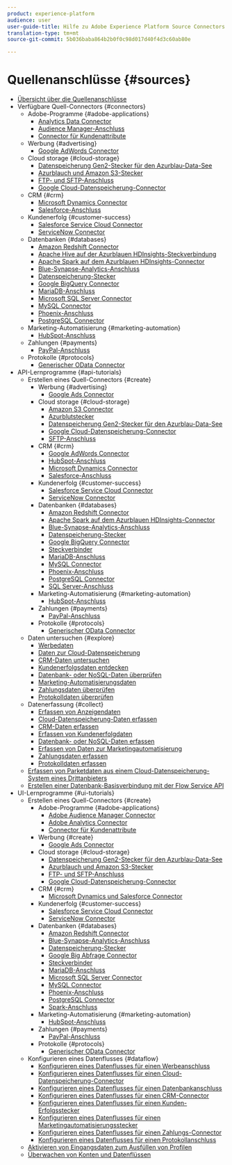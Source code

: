 ```yaml
---
product: experience-platform
audience: user
user-guide-title: Hilfe zu Adobe Experience Platform Source Connectors
translation-type: tm+mt
source-git-commit: 5b036baba864b2b0f0c98d017d40f4d3c60ab80e

---
```



# Quellenanschlüsse {#sources}

- [Übersicht über die Quellenanschlüsse](home.md)
- Verfügbare Quell-Connectors {#connectors}
   - Adobe-Programme {#adobe-applications}
      - [Analytics Data Connector](connectors/adobe-applications/analytics.md)
      - [Audience Manager-Anschluss](connectors/adobe-applications/audience-manager.md)
      - [Connector für Kundenattribute](connectors/adobe-applications/customer-attributes.md)
   - Werbung {#advertising}
      - [Google AdWords Connector](connectors/advertising/ads.md)
   - Cloud storage {#cloud-storage}
      - [Datenspeicherung Gen2-Stecker für den Azurblau-Data-See](connectors/cloud-storage/adls-gen2.md)
      - [Azurblauch und Amazon S3-Stecker](connectors/cloud-storage/blob-s3.md)
      - [FTP- und SFTP-Anschluss](connectors/cloud-storage/ftp-sftp.md)
      - [Google Cloud-Datenspeicherung-Connector](connectors/cloud-storage/google-cloud-storage.md)
   - CRM {#crm}
      - [Microsoft Dynamics Connector](connectors/crm/ms-dynamics.md)
      - [Salesforce-Anschluss](connectors/crm/salesforce.md)
   - Kundenerfolg {#customer-success}
      - [Salesforce Service Cloud Connector](connectors/customer-success/salesforce-service-cloud.md)
      - [ServiceNow Connector](connectors/customer-success/servicenow.md)
   - Datenbanken {#databases}
      - [Amazon Redshift Connector](connectors/databases/redshift.md)
      - [Apache Hive auf der Azurblauen HDInsights-Steckverbindung](connectors/databases/hive.md)
      - [Apache Spark auf dem Azurblauen HDInsights-Connector](connectors/databases/spark.md)
      - [Blue-Synapse-Analytics-Anschluss](connectors/databases/synapse-analytics.md)
      - [Datenspeicherung-Stecker](connectors/databases/ats.md)
      - [Google BigQuery Connector](connectors/databases/bigquery.md)
      - [MariaDB-Anschluss](connectors/databases/mariadb.md)
      - [Microsoft SQL Server Connector](connectors/databases/sql-server.md)
      - [MySQL Connector](connectors/databases/mysql.md)
      - [Phoenix-Anschluss](connectors/databases/phoenix.md)
      - [PostgreSQL Connector](connectors/databases/postgres.md)
   - Marketing-Automatisierung {#marketing-automation}
      - [HubSpot-Anschluss](connectors/marketing-automation/hubspot.md)
   - Zahlungen {#payments}
      - [PayPal-Anschluss](connectors/payments/paypal.md)
   - Protokolle {#protocols}
      - [Generischer OData Connector](connectors/protocols/odata.md)
- API-Lernprogramme {#api-tutorials}
   - Erstellen eines Quell-Connectors {#create}
      - Werbung {#advertising}
         - [Google Ads Connector](tutorials/api/create/advertising/ads.md)
      - Cloud storage {#cloud-storage}
         - [Amazon S3 Connector](tutorials/api/create/cloud-storage/s3.md)
         - [Azurblutstecker](tutorials/api/create/cloud-storage/blob.md)
         - [Datenspeicherung Gen2-Stecker für den Azurblau-Data-See](tutorials/api/create/cloud-storage/adls-gen2.md)
         - [Google Cloud-Datenspeicherung-Connector](tutorials/api/create/cloud-storage/google.md)
         - [SFTP-Anschluss](tutorials/api/create/cloud-storage/sftp.md)
      - CRM {#crm}
         - [Google AdWords Connector](tutorials/api/create/crm/adwords.md)
         - [HubSpot-Anschluss](tutorials/api/create/crm/hubspot.md)
         - [Microsoft Dynamics Connector](tutorials/api/create/crm/ms-dynamics.md)
         - [Salesforce-Anschluss](tutorials/api/create/crm/salesforce.md)
      - Kundenerfolg {#customer-success}
         - [Salesforce Service Cloud Connector](tutorials/api/create/customer-success/salesforce-service-cloud.md)
         - [ServiceNow Connector](tutorials/api/create/customer-success/servicenow.md)
      - Datenbanken {#databases}
         - [Amazon Redshift Connector](tutorials/api/create/databases/redshift.md)
         - [Apache Spark auf dem Azurblauen HDInsights-Connector](tutorials/api/create/databases/spark.md)
         - [Blue-Synapse-Analytics-Anschluss](tutorials/api/create/databases/synapse-analytics.md)
         - [Datenspeicherung-Stecker](tutorials/api/create/databases/ats.md)
         - [Google BigQuery Connector](tutorials/api/create/databases/bigquery.md)
         - [Steckverbinder](tutorials/api/create/databases/hive.md)
         - [MariaDB-Anschluss](tutorials/api/create/databases/mariadb.md)
         - [MySQL Connector](tutorials/api/create/databases/mysql.md)
         - [Phoenix-Anschluss](tutorials/api/create/databases/phoenix.md)
         - [PostgreSQL Connector](tutorials/api/create/databases/postgres.md)
         - [SQL Server-Anschluss](tutorials/api/create/databases/sql-server.md)
      - Marketing-Automatisierung {#marketing-automation}
         - [HubSpot-Anschluss](tutorials/api/create/marketing-automation/hubspot.md)
      - Zahlungen {#payments}
         - [PayPal-Anschluss](tutorials/api/create/payments/paypal.md)
      - Protokolle {#protocols}
         - [Generischer OData Connector](tutorials/api/create/protocols/odata.md)
   - Daten untersuchen {#explore}
      - [Werbedaten](tutorials/api/explore/advertising.md)
      - [Daten zur Cloud-Datenspeicherung](tutorials/api/explore/cloud-storage.md)
      - [CRM-Daten untersuchen](tutorials/api/explore/crm.md)
      - [Kundenerfolgsdaten entdecken](tutorials/api/explore/customer-success.md)
      - [Datenbank- oder NoSQL-Daten überprüfen](tutorials/api/explore/database-nosql.md)
      - [Marketing-Automatisierungsdaten](tutorials/api/explore/marketing-automation.md)
      - [Zahlungsdaten überprüfen](tutorials/api/explore/payments.md)
      - [Protokolldaten überprüfen](tutorials/api/explore/protocols.md)
   - Datenerfassung {#collect}
      - [Erfassen von Anzeigendaten](tutorials/api/collect/advertising.md)
      - [Cloud-Datenspeicherung-Daten erfassen](tutorials/api/collect/cloud-storage.md)
      - [CRM-Daten erfassen](tutorials/api/collect/crm.md)
      - [Erfassen von Kundenerfolgdaten](tutorials/api/collect/customer-success.md)
      - [Datenbank- oder NoSQL-Daten erfassen](tutorials/api/collect/database-nosql.md)
      - [Erfassen von Daten zur Marketingautomatisierung](tutorials/api/collect/marketing-automation.md)
      - [Zahlungsdaten erfassen](tutorials/api/collect/payments.md)
      - [Protokolldaten erfassen](tutorials/api/collect/protocols.md)
   - [Erfassen von Parketdaten aus einem Cloud-Datenspeicherung-System eines Drittanbieters](tutorials/api/create-dataset-base-connection.md)
   - [Erstellen einer Datenbank-Basisverbindung mit der Flow Service API](tutorials/api/cloud-storage-parquet.md)
- UI-Lernprogramme {#ui-tutorials}
   - Erstellen eines Quell-Connectors {#create}
      - Adobe-Programme {#adobe-applications}
         - [Adobe Audience Manager Connector](tutorials/ui/create/adobe-applications/analytics.md)
         - [Adobe Analytics Connector](tutorials/ui/create/adobe-applications/audience-manager.md)
         - [Connector für Kundenattribute](tutorials/ui/create/adobe-applications/customer-attributes.md)
      - Werbung {#create}
         - [Google Ads Connector](tutorials/ui/create/advertising/ads.md)
      - Cloud storage {#cloud-storage}
         - [Datenspeicherung Gen2-Stecker für den Azurblau-Data-See](tutorials/ui/create/cloud-storage/adls-gen2.md)
         - [Azurblauch und Amazon S3-Stecker](tutorials/ui/create/cloud-storage/blob-s3.md)
         - [FTP- und SFTP-Anschluss](tutorials/ui/create/cloud-storage/ftp-sftp.md)
         - [Google Cloud-Datenspeicherung-Connector](tutorials/ui/create/cloud-storage/google-cloud-storage.md)
      - CRM {#crm}
         - [Microsoft Dynamics und Salesforce Connector](tutorials/ui/create/crm/dynamics-salesforce.md)
      - Kundenerfolg {#customer-success}
         - [Salesforce Service Cloud Connector](tutorials/ui/create/customer-success/salesforce-service-cloud.md)
         - [ServiceNow Connector](tutorials/ui/create/customer-success/servicenow.md)
      - Datenbanken {#databases}
         - [Amazon Redshift Connector](tutorials/ui/create/databases/redshift.md)
         - [Blue-Synapse-Analytics-Anschluss](tutorials/ui/create/databases/synapse-analytics.md)
         - [Datenspeicherung-Stecker](tutorials/ui/create/databases/ats.md)
         - [Google Big Abfrage Connector](tutorials/ui/create/databases/bigquery.md)
         - [Steckverbinder](tutorials/ui/create/databases/hive.md)
         - [MariaDB-Anschluss](tutorials/ui/create/databases/mariadb.md)
         - [Microsoft SQL Server Connector](tutorials/ui/create/databases/sql-server.md)
         - [MySQL Connector](tutorials/ui/create/databases/mysql.md)
         - [Phoenix-Anschluss](tutorials/ui/create/databases/phoenix.md)
         - [PostgreSQL Connector](tutorials/ui/create/databases/postgres.md)
         - [Spark-Anschluss](tutorials/ui/create/databases/spark.md)
      - Marketing-Automatisierung {#marketing-automation}
         - [HubSpot-Anschluss](tutorials/ui/create/marketing-automation/hubspot.md)
      - Zahlungen {#payments}
         - [PayPal-Anschluss](tutorials/ui/create/payments/paypal.md)
      - Protokolle {#protocols}
         - [Generischer OData Connector](tutorials/ui/create/protocols/odata.md)
   - Konfigurieren eines Datenflusses {#dataflow}
      - [Konfigurieren eines Datenflusses für einen Werbeanschluss](tutorials/ui/dataflow/advertising.md)
      - [Konfigurieren eines Datenflusses für einen Cloud-Datenspeicherung-Connector](tutorials/ui/dataflow/cloud-storage.md)
      - [Konfigurieren eines Datenflusses für einen Datenbankanschluss](tutorials/ui/dataflow/databases.md)
      - [Konfigurieren eines Datenflusses für einen CRM-Connector](tutorials/ui/dataflow/crm.md)
      - [Konfigurieren eines Datenflusses für einen Kunden-Erfolgsstecker](tutorials/ui/dataflow/customer-success.md)
      - [Konfigurieren eines Datenflusses für einen Marketingautomatisierungsstecker](tutorials/ui/dataflow/marketing-automation.md)
      - [Konfigurieren eines Datenflusses für einen Zahlungs-Connector](tutorials/ui/dataflow/payments.md)
      - [Konfigurieren eines Datenflusses für einen Protokollanschluss](tutorials/ui/dataflow/protocols.md)
   - [Aktivieren von Eingangsdaten zum Ausfüllen von Profilen](tutorials/ui/profile.md)
   - [Überwachen von Konten und Datenflüssen](tutorials/ui/monitor.md)
